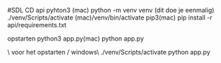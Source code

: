#SDL
CD api
pyhton3 (mac) python -m venv venv (dit doe je eenmalig)
./venv/Scripts/activate
(mac)/venv/bin/activate
pip3(mac) pip install -r api/requirements.txt

opstarten python3 app.py(mac) python app.py

\\ voor het opstarten / windows\\
./venv/Scripts/activate
python app.py

